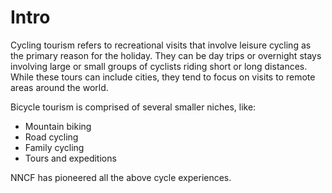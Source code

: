 # Intro

Cycling tourism refers to recreational visits that involve leisure cycling as the primary reason for the holiday. They can be day trips or overnight stays involving large or small groups of cyclists riding short or long distances. While these tours can include cities, they tend to focus on visits to remote areas around the world.

Bicycle tourism is comprised of several smaller niches, like:

* Mountain biking
* Road cycling
* Family cycling
* Tours and expeditions

NNCF has pioneered all the above cycle experiences.